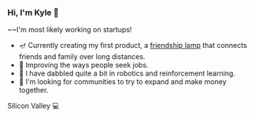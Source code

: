### Hi, I'm Kyle 👋
~~I'm most likely working on startups!

- 🪔 Currently creating my first product, a [friendship lamp](glowbond.shop) that connects friends and family over long distances. 
- 💼 Improving the ways people seek jobs. 
- 🦿 I have dabbled quite a bit in robotics and reinforcement learning.
- 💸 I'm looking for communities to try to expand and make money together. 

Silicon Valley 💻
<!--
**KyleQ1/KyleQ1** is a ✨ _special_ ✨ repository because its `README.md` (this file) appears on your GitHub profile.

Here are some ideas to get you started:

- 🔭 I’m currently working on ...
- 🌱 I’m currently learning ...
- 👯 I’m looking to collaborate on ...
- 🤔 I’m looking for help with ...
- 💬 Ask me about ...
- 📫 How to reach me: ...
- 😄 Pronouns: ...
- ⚡ Fun fact: ...
-->

